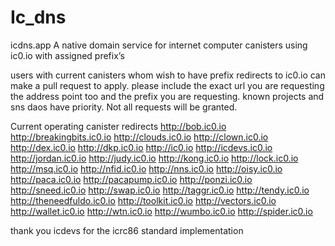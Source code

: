 # Ic_dns

icdns.app
A native domain service for internet computer canisters using ic0.io with assigned prefix’s

users with current canisters whom wish to have prefix redirects to ic0.io can make a pull request to apply. please include the exact url you are requesting the address point too and the prefix you are requesting. known projects and sns daos have priority. Not all requests will be granted. 

Current operating canister redirects
http://bob.ic0.io
http://breakingbits.ic0.io
http://clouds.ic0.io
http://clown.ic0.io
http://dex.ic0.io
http://dkp.ic0.io
http://ic0.io
http://icdevs.ic0.io
http://jordan.ic0.io
http://judy.ic0.io
http://kong.ic0.io
http://lock.ic0.io
http://msq.ic0.io
http://nfid.ic0.io
http://nns.ic0.io
http://oisy.ic0.io
http://paca.ic0.io
http://pacapump.ic0.io
http://ponzi.ic0.io
http://sneed.ic0.io
http://swap.ic0.io
http://taggr.ic0.io
http://tendy.ic0.io
http://theneedfuldo.ic0.io
http://toolkit.ic0.io
http://vectors.ic0.io
http://wallet.ic0.io
http://wtn.ic0.io
http://wumbo.ic0.io
http://spider.ic0.io



thank you icdevs for the icrc86 standard implementation
